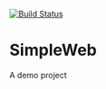 [![Build Status](https://dev.azure.com/mydevopstools/SimpleWeb/_apis/build/status/SimpleWeb?branchName=master)](https://dev.azure.com/mydevopstools/SimpleWeb/_build/latest?definitionId=3&branchName=master)
# SimpleWeb

A demo project
